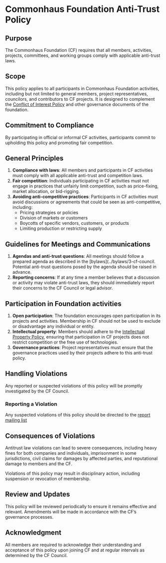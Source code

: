 # Commonhaus Foundation Anti-Trust Policy

## Purpose

The Commonhaus Foundation (CF) requires that all members, activities, projects, committees, and working groups comply with applicable anti-trust laws.

## Scope

This policy applies to all participants in Commonhaus Foundation activities, including but not limited to general members, project representatives, councilors, and contributors to CF projects. It is designed to complement the [Conflict of Interest Policy](./conflict-of-interest.md) and other governance documents of the foundation.

## Commitment to Compliance

By participating in official or informal CF activities, participants commit to upholding this policy and promoting fair competition.

## General Principles

1. **Compliance with laws**: All members and participants in CF activities must comply with all applicable anti-trust and competition laws.
2. **Fair competition**: Individuals participating in CF activities must not engage in practices that unfairly limit competition, such as price-fixing, market allocation, or bid-rigging.
3. **Avoiding anti-competitive practices**: Participants in CF activities must avoid discussions or agreements that could be seen as anti-competitive, including:
    - Pricing strategies or policies
    - Division of markets or customers
    - Boycotts of specific vendors, customers, or products
    - Limiting production or restricting supply

## Guidelines for Meetings and Communications

1. **Agendas and anti-trust questions**: All meetings should follow a prepared agenda as described in the [bylaws](../bylaws/3-cf-council. Potential anti-trust questions posed by the agenda should be raised in advance.
2. **Reporting concerns**: If at any time a member believes that a discussion or activity may violate anti-trust laws, they should immediately report their concerns to the CF Council or legal advisor.

## Participation in Foundation activities

1. **Open participation**: The foundation encourages open participation in its projects and activities. Membership in CF should not be used to exclude or disadvantage any individual or entity.
2. **Intellectual property**: Members should adhere to the [Intellectual Property Policy](./ip-policy.md), ensuring that participation in CF projects does not restrict competition or the free use of technologies.
3. **Governance practices**: Project representatives must ensure that the governance practices used by their projects adhere to this anti-trust policy.

## Handling Violations

Any reported or suspected violations of this policy will be promptly investigated by the CF Council.

### Reporting a Violation

Any suspected violations of this policy should be directed to the [report mailing list](https://github.com/commonhaus/foundation/blob/main/CONTACTS.yaml)

## Consequences of Violations

Antitrust law violations can lead to severe consequences, including heavy fines for both companies and individuals, imprisonment in some jurisdictions, civil claims for damages by affected parties, and reputational damage to members and the CF.

Violations of this policy may result in disciplinary action, including suspension or revocation of membership.

## Review and Updates

This policy will be reviewed periodically to ensure it remains effective and relevant. Amendments will be made in accordance with the CF’s governance processes.

## Acknowledgment

All members are required to acknowledge their understanding and acceptance of this policy upon joining CF and at regular intervals as determined by the CF Council.
